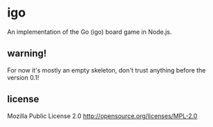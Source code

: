 igo
====
An implementation of the Go (igo) board game in Node.js.

warning!
--------
For now it's mostly an empty skeleton, don't trust anything before the version
0.1!

license
-------
Mozilla Public License 2.0 <http://opensource.org/licenses/MPL-2.0>

